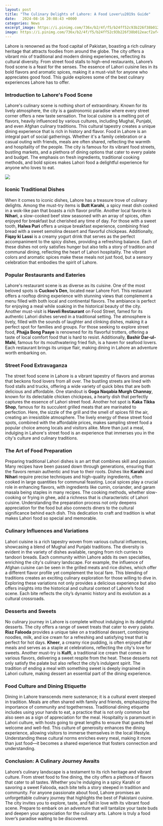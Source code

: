 ```yaml
---
layout: post
title: "The Culinary Delights of Lahore: A Food Lover\u2019s Guide"
date:   2024-08-16 20:08:43 +0000
categories: News
excerpt_image: https://i.pinimg.com/736x/b2/4f/f5/b24ff52c93b226f38b012eacf2af47f7.jpg
image: https://i.pinimg.com/736x/b2/4f/f5/b24ff52c93b226f38b012eacf2af47f7.jpg
---
```


Lahore is renowned as the food capital of Pakistan, boasting a rich culinary heritage that attracts foodies from around the globe. The city offers a vibrant mix of traditional and modern dining experiences, reflecting its cultural diversity. From street food stalls to high-end restaurants, Lahore’s food scene is a feast for the senses. The essence of Lahori cuisine lies in its bold flavors and aromatic spices, making it a must-visit for anyone who appreciates good food. This guide explores some of the best culinary experiences Lahore has to offer.
### Introduction to Lahore's Food Scene
Lahore's culinary scene is nothing short of extraordinary. Known for its lively atmosphere, the city is a gastronomic paradise where every street corner offers a new taste sensation. The local cuisine is a melting pot of flavors, heavily influenced by various cultures, including Mughal, Punjabi, and even Afghan culinary traditions. This cultural tapestry creates a unique dining experience that is rich in history and flavor.
Food in Lahore is an integral part of social gatherings. Whether it's a family celebration or a casual outing with friends, meals are often shared, reflecting the warmth and hospitality of the people. The city is famous for its vibrant food streets, bustling markets, and a plethora of dining options that cater to every palate and budget. The emphasis on fresh ingredients, traditional cooking methods, and bold spices makes Lahori food a delightful experience for anyone who loves to eat.

![](https://i.pinimg.com/736x/b2/4f/f5/b24ff52c93b226f38b012eacf2af47f7.jpg)
### Iconic Traditional Dishes
When it comes to iconic dishes, Lahore has a treasure trove of culinary delights. Among the must-try items is **Butt Karahi**, a spicy meat dish cooked in a wok-like pan that boasts a rich flavor profile. Another local favorite is **Nihari**, a slow-cooked beef stew seasoned with an array of spices, often enjoyed for breakfast but cherished any time of day. For those with a sweet tooth, **Halwa Puri** offers a unique breakfast experience, combining fried bread with a sweet semolina dessert and flavorful chickpeas.
Additionally, **Fiqay ki Lassi** is a creamy yogurt drink that serves as the perfect accompaniment to the spicy dishes, providing a refreshing balance. Each of these dishes not only satisfies hunger but also tells a story of tradition and communal dining, reflecting the heart of Lahori hospitality. The vibrant colors and aromatic spices make these meals not just food, but a sensory celebration that embodies the spirit of Lahore.
### Popular Restaurants and Eateries
Lahore's restaurant scene is as diverse as its cuisine. One of the most beloved spots is **Cuckoo’s Den**, located near Lahore Fort. This restaurant offers a rooftop dining experience with stunning views that complement a menu filled with both local and continental flavors. The ambiance is perfect for enjoying a meal while soaking in the historical beauty of the city.
Another must-visit is **Haveli Restaurant** on Food Street, famed for its authentic Lahori dishes served in a traditional setting. The atmosphere is lively, filled with the sounds of laughter and clinking dishes, making it a perfect spot for families and groups. For those seeking to explore street food, **Phajja Bong Paaye** is renowned for its flavorful trotters, offering a taste of local comfort food that is hard to resist. Additionally, **Bashir Dar-ul-Mahi**, famous for its mouthwatering fried fish, is a haven for seafood lovers. Each restaurant brings its unique flair, making dining in Lahore an adventure worth embarking on.
### Street Food Extravaganza
The street food scene in Lahore is a vibrant tapestry of flavors and aromas that beckons food lovers from all over. The bustling streets are lined with food stalls and trucks, offering a wide variety of quick bites that are both delicious and affordable. One standout is **Goga Naqabia Murgh Channay**, known for its delectable chicken chickpeas, a hearty dish that perfectly captures the essence of Lahori street food.
Another hot spot is **Kaka Tikka Shop**, famous for its succulent grilled meats that are marinated to perfection. Here, the sizzle of the grill and the smell of spices fill the air, creating an irresistible atmosphere. The lively energy of these street food spots, combined with the affordable prices, makes sampling street food a popular choice among locals and visitors alike. More than just a meal, indulging in Lahore's street food is an experience that immerses you in the city's culture and culinary traditions.
### The Art of Food Preparation
Preparing traditional Lahori dishes is an art that combines skill and passion. Many recipes have been passed down through generations, ensuring that the flavors remain authentic and true to their roots. Dishes like **Karahi** and **Nihari** require precise techniques and high-quality ingredients, often cooked in large quantities for communal feasting.
Local spices play a crucial role in enhancing flavors, with ingredients like cumin, coriander, and garam masala being staples in many recipes. The cooking methods, whether slow-cooking or frying in ghee, add a richness that is characteristic of Lahori cuisine. Understanding the preparation process not only deepens appreciation for the food but also connects diners to the cultural significance behind each dish. This dedication to craft and tradition is what makes Lahori food so special and memorable.
### Culinary Influences and Variations
Lahori cuisine is a rich tapestry woven from various cultural influences, showcasing a blend of Mughal and Punjabi traditions. The diversity is evident in the variety of dishes available, ranging from rich curries to tandoori breads. Each community within Lahore adds its own specialties, enriching the city's culinary landscape.
For example, the influence of Afghan cuisine can be seen in the grilled meats and rice dishes, which offer a different flavor profile yet complement the local fare. This blending of traditions creates an exciting culinary exploration for those willing to dive in. Exploring these variations not only provides a delicious experience but also offers insights into the historical and cultural context of Lahore’s food scene. Each bite reflects the city’s dynamic history and its evolution as a cultural crossroads.
### Desserts and Sweets
No culinary journey in Lahore is complete without indulging in its delightful desserts. The city offers a range of sweet treats that cater to every palate. **Riaz Falooda** provides a unique take on a traditional dessert, combining noodles, milk, and ice cream for a refreshing and satisfying treat that is perfect for hot days.
**Kheer**, a creamy rice pudding, is often enjoyed after meals and serves as a staple at celebrations, reflecting the city's love for sweets. Another must-try is **Kulfi**, a traditional ice cream that comes in various flavors, delivering a sweet respite from the heat. These desserts not only satisfy the palate but also reflect the city’s indulgent spirit. The tradition of ending a meal with something sweet is deeply ingrained in Lahori culture, making dessert an essential part of the dining experience.
### Food Culture and Dining Etiquette
Dining in Lahore transcends mere sustenance; it is a cultural event steeped in tradition. Meals are often shared with family and friends, emphasizing the importance of community and togetherness. Traditional dining etiquette includes using your hands to eat, a practice that is not only common but also seen as a sign of appreciation for the meal.
Hospitality is paramount in Lahori culture, with hosts going to great lengths to ensure that guests feel welcome and well-fed. This culture of generosity enhances the dining experience, allowing visitors to immerse themselves in the local lifestyle. Understanding these cultural norms enriches every meal, making it more than just food—it becomes a shared experience that fosters connection and understanding.
### Conclusion: A Culinary Journey Awaits
Lahore’s culinary landscape is a testament to its rich heritage and vibrant culture. From street food to fine dining, the city offers a plethora of flavors that cater to all tastes. Whether you’re indulging in a spicy Karahi or savoring a sweet Falooda, each bite tells a story steeped in tradition and community.
For anyone passionate about food, Lahore promises an unforgettable culinary journey that highlights the best of Pakistani cuisine. The city invites you to explore, taste, and fall in love with its vibrant food scene. Prepare to embark on an adventure that will tantalize your taste buds and deepen your appreciation for the culinary arts. Lahore is truly a food lover’s paradise waiting to be discovered.